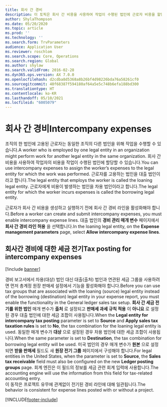 ```yaml
---
title: 회사 간 경비
description: 이 토픽은 회사 간 비용을 사용하여 작업이 수행된 법인에 근로자 비용을 할당하는 방법에 대한 정보를 제공합니다.
author: ShylaThompson
ms.date: 05/20/2020
ms.topic: article
ms.prod: ''
ms.technology: ''
ms.search.form: TrvParameters
audience: Application User
ms.reviewer: roschlom
ms.search.scope: Core, Operations
ms.search.region: Global
ms.author: shylaw
ms.search.validFrom: 2016-02-28
ms.dyn365.ops.version: AX 7.0.0
ms.openlocfilehash: d2cdba8d5368a8b26bf4d98226bda76a58261cf0
ms.sourcegitcommit: 40f68387f594180af64a5e5c748b6efa188bd300
ms.translationtype: HT
ms.contentlocale: ko-KR
ms.lasthandoff: 05/10/2021
ms.locfileid: "6005079"
---
```

# <a name="intercompany-expenses"></a><span data-ttu-id="1dd6c-103">회사 간 경비</span><span class="sxs-lookup"><span data-stu-id="1dd6c-103">Intercompany expenses</span></span>

<span data-ttu-id="1dd6c-104">조직의 한 법인에 고용된 근로자는 동일한 조직의 다른 법인을 위해 작업을 수행할 수 있습니다.</span><span class="sxs-lookup"><span data-stu-id="1dd6c-104">A worker who is employed by one legal entity in an organization might perform work for another legal entity in the same organization.</span></span> <span data-ttu-id="1dd6c-105">회사 간 비용을 사용하여 작업자의 비용을 작업이 수행된 법인에 할당할 수 있습니다.</span><span class="sxs-lookup"><span data-stu-id="1dd6c-105">You can use intercompany expenses to assign the worker’s expenses to the legal entity for which the  work was performed.</span></span> <span data-ttu-id="1dd6c-106">근로자를 고용하는 법인을 대출 법인이라고 합니다.</span><span class="sxs-lookup"><span data-stu-id="1dd6c-106">The legal entity that employs the worker is called the loaning legal entity.</span></span> <span data-ttu-id="1dd6c-107">근로자에게 비용이 발생하는 법인을 차용 법인이라고 합니다.</span><span class="sxs-lookup"><span data-stu-id="1dd6c-107">The legal entity for which the worker incurs expenses is called the borrowing legal entity.</span></span> 

<span data-ttu-id="1dd6c-108">근로자가 회사 간 비용을 생성하고 실행하기 전에 회사 간 경비 라인을 활성화해야 합니다.</span><span class="sxs-lookup"><span data-stu-id="1dd6c-108">Before a worker can create and submit intercompany expenses, you must enable intercompany expense lines.</span></span> <span data-ttu-id="1dd6c-109">대출 법인의 **경비 관리 매개 변수** 페이지에서 **회사 간 경비 라인 허용** 을 선택합니다.</span><span class="sxs-lookup"><span data-stu-id="1dd6c-109">In the loaning legal entity, on the **Expense management parameters** page, select **Allow intercompany expense lines**.</span></span> 

## <a name="tax-posting-for-intercompany-expenses"></a><span data-ttu-id="1dd6c-110">회사간 경비에 대한 세금 전기</span><span class="sxs-lookup"><span data-stu-id="1dd6c-110">Tax posting for intercompany expenses</span></span>

[!include [banner](../includes/banner.md)]

<span data-ttu-id="1dd6c-111">경비 보고서에서 차용(대상) 법인 대신 대출(출처) 법인과 연관된 세금 그룹을 사용하려면 먼저 총계정 원장 판매세 설정에서 기능을 활성화해야 합니다.</span><span class="sxs-lookup"><span data-stu-id="1dd6c-111">Before you can use tax groups that are associated with the loaning (source) legal entity instead of the borrowing (destination) legal entity in your expense report, you must enable the functionality in the General ledger sales tax setup.</span></span> <span data-ttu-id="1dd6c-112">**회사 간 세금 전기를 위한 법인** 매개 변수가 **출처** 로 설정되고 **판매세 과세 규칙 적용** 이 **아니요** 로 설정된 경우 대출 법인에 대한 세금 조합이 사용됩니다.</span><span class="sxs-lookup"><span data-stu-id="1dd6c-112">When the **Legal entity for intercompany tax posting** parameter is set to **Source** and **Apply sales tax taxation rules** is set to **No**, the tax combination for the loaning legal entity is used.</span></span> <span data-ttu-id="1dd6c-113">동일한 매개 변수가 **대상** 으로 설정된 경우 차용 법인에 대한 세금 조합이 사용됩니다.</span><span class="sxs-lookup"><span data-stu-id="1dd6c-113">When the same parameter is set to **Destination**, the tax combination for borrowing legal entity will be used.</span></span> <span data-ttu-id="1dd6c-114">미국 법인의 경우 매개 변수가 **원본** 으로 설정되면 **받을 판매세** 필드도 새 **원장 전기 그룹** 페이지에서 구성해야 합니다.</span><span class="sxs-lookup"><span data-stu-id="1dd6c-114">For legal entities in the United States, when the parameter is set to **Source**, the **Sales tax receivable** field must also be configured on the new **Ledger posting groups** page.</span></span> <span data-ttu-id="1dd6c-115">회계 엔진은 이 필드의 정보를 세금 관련 회계 입력에 사용합니다.</span><span class="sxs-lookup"><span data-stu-id="1dd6c-115">The accounting engine will use the information from this field for tax-related accounting entry.</span></span>   
<span data-ttu-id="1dd6c-116">이 동작은 프로젝트 유무에 관계없이 전기된 경비 라인에 대해 일관됩니다.</span><span class="sxs-lookup"><span data-stu-id="1dd6c-116">The behavior is consistent for expense lines posted with or without a project.</span></span>  


[!INCLUDE[footer-include](../includes/footer-banner.md)]